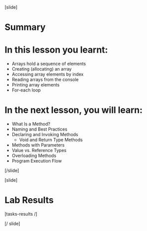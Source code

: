 
[slide]
# Summary


# In this lesson you learnt:

- Arrays hold a sequence of elements
- Creating (allocating) an array
- Accessing array elements by index
- Reading arrays from the console
- Printing array elements
- For-each loop



# In the next lesson, you will learn:

- What Is a Method?
- Naming and Best Practices
- Declaring and Invoking Methods
  - Void and Return Type Methods
- Methods with Parameters
- Value vs. Reference Types
- Overloading Methods
- Program Execution Flow


[/slide]


[slide]
# Lab Results

[tasks-results /]

[/ slide]
